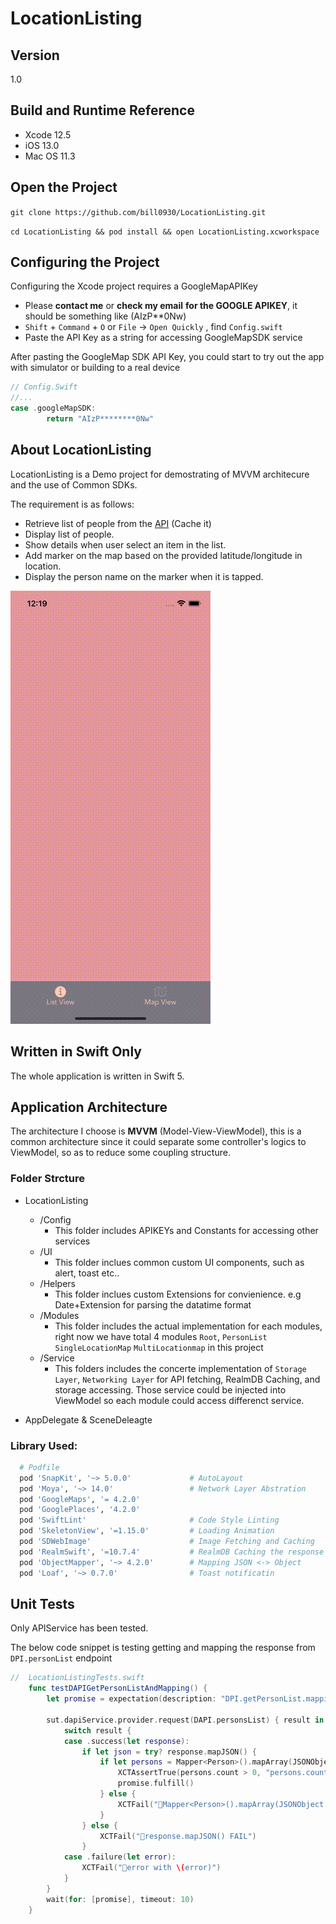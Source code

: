 # LocationListing

## Version

1.0

## Build and Runtime Reference
+ Xcode 12.5
+ iOS 13.0
+ Mac OS 11.3 


## Open the Project

`git clone https://github.com/bill0930/LocationListing.git` 

`cd LocationListing && pod install && open LocationListing.xcworkspace` 

## Configuring the Project

Configuring the Xcode project requires a GoogleMapAPIKey
- Please **contact me** or **check my email** **for the GOOGLE APIKEY**, it should be something like (AIzP**0Nw)
- `Shift` + `Command` + `O`  or `File` -> `Open Quickly` , find `Config.swift`
- Paste the API Key as a string for accessing GoogleMapSDK service 

After pasting the GoogleMap SDK API Key, you could start to try out the app with simulator or building to a real device

```swift
// Config.Swift
//...
case .googleMapSDK:
        return "AIzP********0Nw"
```

## About LocationListing

LocationListing is a Demo project for demostrating of MVVM architecure and the use of Common SDKs.

The requirement is as follows:

- Retrieve list of people from the [API](https://next.json-generator.com/api/json/get/41P1_UhSI) (Cache it)
- Display list of people. 
- Show details when user select an item in the list.
- Add marker on the map based on the provided latitude/longitude in location.
- Display the person name on the marker when it is tapped.

![simulator.gif](Resources/simulator.gif)


## Written in Swift Only

The whole application is written in Swift 5.

## Application Architecture

The architecture I choose is **MVVM** (Model-View-ViewModel), this is a common architecture since it could separate some controller's logics to ViewModel, so as to reduce some coupling structure.

### Folder Strcture


- LocationListing
  - /Config
    - This folder includes APIKEYs and Constants for accessing other services
  - /UI
    - This folder inclues common custom UI components, such as alert, toast etc..
  - /Helpers
    - This folder inclues custom Extensions for convienience. e.g Date+Extension for parsing the datatime format
  - /Modules
    - This folder includes the actual implementation for each modules, right now we have total 4 modules `Root`, `PersonList` `SingleLocationMap` `MultiLocationmap` in this project
  - /Service
    - This folders includes the concerte implementation of `Storage Layer`, `Networking Layer` for API fetching, RealmDB Caching, and storage accessing. Those service could be injected into ViewModel so each module could access differenct service.


- AppDelegate & SceneDeleagte


### Library Used:
```Ruby
  # Podfile
  pod 'SnapKit', '~> 5.0.0'             # AutoLayout
  pod 'Moya', '~> 14.0'                 # Network Layer Abstration 
  pod 'GoogleMaps', '= 4.2.0'           
  pod 'GooglePlaces', '4.2.0'
  pod 'SwiftLint'                       # Code Style Linting
  pod 'SkeletonView', '=1.15.0'         # Loading Animation
  pod 'SDWebImage'                      # Image Fetching and Caching 
  pod 'RealmSwift', '=10.7.4'           # RealmDB Caching the response
  pod 'ObjectMapper', '~> 4.2.0'        # Mapping JSON <-> Object
  pod 'Loaf', '~> 0.7.0'                # Toast notificatin
```


## Unit Tests
Only APIService has been tested.

The below code snippet is testing getting and mapping the response from `DPI.personList` endpoint
```swift
//  LocationListingTests.swift
    func testDAPIGetPersonListAndMapping() {
        let promise = expectation(description: "DPI.getPersonList.mapping")

        sut.dapiService.provider.request(DAPI.personsList) { result in
            switch result {
            case .success(let response):
                if let json = try? response.mapJSON() {
                    if let persons = Mapper<Person>().mapArray(JSONObject: json) {
                        XCTAssertTrue(persons.count > 0, "persons.count == 0")
                        promise.fulfill()
                    } else {
                        XCTFail("🔴Mapper<Person>().mapArray(JSONObject: json) FAIL")
                    }
                } else {
                    XCTFail("🔴response.mapJSON() FAIL")
                }
            case .failure(let error):
                XCTFail("🔴error with \(error)")
            }
        }
        wait(for: [promise], timeout: 10)
    }
```
